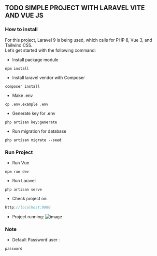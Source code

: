 ## TODO SIMPLE PROJECT WITH LARAVEL VITE AND VUE JS
### How to install
For this project, Laravel 9 is being used, which calls for PHP 8, Vue 3, and Tailwind CSS.<br />
Let’s get started with the following command:
- Install package module
````command
npm install
````
- Install laravel vendor with Composer
````command
composer install
````
- Make .env
````command
cp .env.example .env
````
- Generate key for .env
````command
php artisan key:generate
````
- Run migration for database
````command
php artisan migrate --seed
````

### Run Project
- Run Vue
````command
npm run dev
````
- Run Laravel
````command
php artisan serve
````
- Check project on:
````php
http://localhost:8000
````
- Project running:
![image](https://user-images.githubusercontent.com/65013338/208233681-ca18f355-7384-411c-b6ee-1c8f69516b7d.png)


### Note
- Default Password user :
````php
password
````
